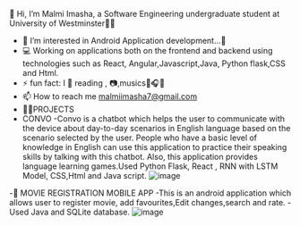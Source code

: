 👋 Hi, I’m Malmi Imasha, a Software Engineering undergraduate student at University of Westminster👩‍🎓
    
- 🧡 I’m interested in Android Application development...📱
- 💻 Working on applications both on the frontend and backend using technologies such as React, Angular,Javascript,Java, Python flask,CSS and Html.
- ⚡ fun fact: I 🧡 reading , 📷,musics🎼🎧🎻
- 📫 How to reach me malmiimasha7@gmail.com 
- 👩‍💻PROJECTS
- CONVO
-Convo is a chatbot which helps the user to communicate with the device about day-to-day scenarios in English language based on the scenario selected by the user. People who have  a basic level of knowledge in English can use this application to practice their speaking skills by talking with this chatbot. Also, this application provides language learning games.Used Python Flask, React , RNN with LSTM Model, CSS,Html and Java script.
![image](https://user-images.githubusercontent.com/66506881/120939970-57cbc480-c738-11eb-8bed-f088be98ff02.png)


-📱  MOVIE REGISTRATION MOBILE APP
-This is an android application which allows user to register movie, add favourites,Edit changes,search and rate. 
-Used Java and SQLite database.
![image](https://user-images.githubusercontent.com/66506881/120940242-eab92e80-c739-11eb-93d5-61bbb049cb74.png)





 
